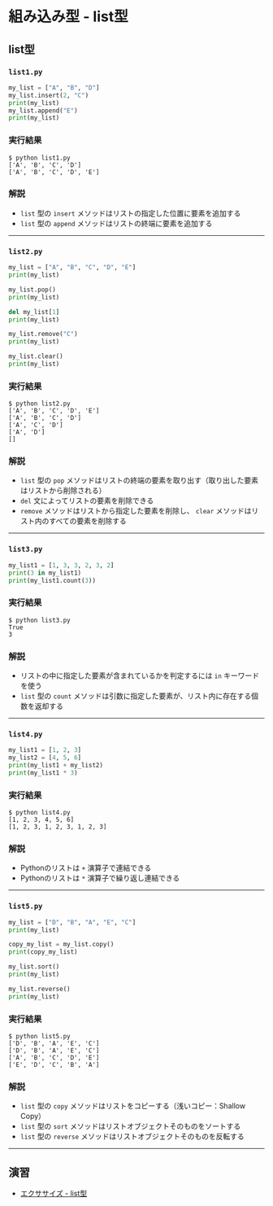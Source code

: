# 組み込み型 - list型

## list型

### `list1.py`

``` py
my_list = ["A", "B", "D"]
my_list.insert(2, "C")
print(my_list)
my_list.append("E")
print(my_list)
```

### 実行結果

``` 
$ python list1.py 
['A', 'B', 'C', 'D']
['A', 'B', 'C', 'D', 'E']
```

### 解説

* `list` 型の `insert` メソッドはリストの指定した位置に要素を追加する
* `list` 型の `append` メソッドはリストの終端に要素を追加する

---

### `list2.py`

``` py
my_list = ["A", "B", "C", "D", "E"]
print(my_list)

my_list.pop()
print(my_list)

del my_list[1]
print(my_list)

my_list.remove("C")
print(my_list)

my_list.clear()
print(my_list)
```

### 実行結果

``` 
$ python list2.py
['A', 'B', 'C', 'D', 'E']
['A', 'B', 'C', 'D']
['A', 'C', 'D']
['A', 'D']
[]
```

### 解説

* `list` 型の `pop` メソッドはリストの終端の要素を取り出す（取り出した要素はリストから削除される）
* `del` 文によってリストの要素を削除できる
* `remove` メソッドはリストから指定した要素を削除し、 `clear` メソッドはリスト内のすべての要素を削除する

---

### `list3.py`

``` py
my_list1 = [1, 3, 3, 2, 3, 2]
print(3 in my_list1)
print(my_list1.count(3))
```

### 実行結果

``` 
$ python list3.py
True
3
```

### 解説

* リストの中に指定した要素が含まれているかを判定するには `in` キーワードを使う
* `list` 型の `count` メソッドは引数に指定した要素が、リスト内に存在する個数を返却する

---

### `list4.py`

``` py
my_list1 = [1, 2, 3]
my_list2 = [4, 5, 6]
print(my_list1 + my_list2)
print(my_list1 * 3)
```

### 実行結果

``` 
$ python list4.py
[1, 2, 3, 4, 5, 6]
[1, 2, 3, 1, 2, 3, 1, 2, 3]
```

### 解説

* Pythonのリストは `+` 演算子で連結できる
* Pythonのリストは `*` 演算子で繰り返し連結できる

---

### `list5.py`

``` py
my_list = ["D", "B", "A", "E", "C"]
print(my_list)

copy_my_list = my_list.copy()
print(copy_my_list)

my_list.sort()
print(my_list)

my_list.reverse()
print(my_list)
```

### 実行結果

``` 
$ python list5.py
['D', 'B', 'A', 'E', 'C']
['D', 'B', 'A', 'E', 'C']
['A', 'B', 'C', 'D', 'E']
['E', 'D', 'C', 'B', 'A']
```

### 解説

* `list` 型の `copy` メソッドはリストをコピーする（浅いコピー：Shallow Copy）
* `list` 型の `sort` メソッドはリストオブジェクトそのものをソートする
* `list` 型の `reverse` メソッドはリストオブジェクトそのものを反転する

---

## 演習

* [エクササイズ - list型](../ex/23_list_ex.md)
